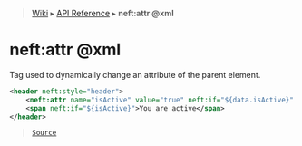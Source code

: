 > [Wiki](Home) ▸ [API Reference](API-Reference) ▸ **neft:attr @xml**

neft:attr @xml
==============

Tag used to dynamically change an attribute of the parent element.
```xml
<header neft:style="header">
    <neft:attr name="isActive" value="true" neft:if="${data.isActive}" />
    <span neft:if="${isActive}">You are active</span>
</header>
```

> [`Source`](/Neft-io/neft/tree/master/src/document/file/parse/attrChanges.litcoffee#neftattr-xml)


